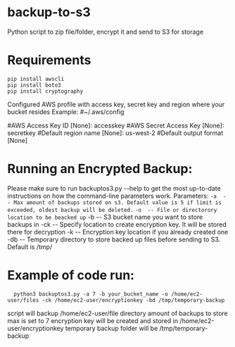 # backup-to-s3
Python script to zip file/folder, encrypt it and send to S3 for storage

# Requirements
    pip install awscli
    pip install boto3
    pip install cryptography

Configured AWS profile with access key, secret key and region where your bucket resides
Example:
#~/.aws/config

#AWS Access Key ID [None]: accesskey
#AWS Secret Access Key [None]: secretkey
#Default region name [None]: us-west-2
#Default output format [None]

# Running an Encrypted Backup:
Please make sure to run backuptos3.py --help to get the most up-to-date instructions on how the command-line parameters work.
Parameters:
    `-a  -- Max amount of backups stored on s3. Default value is 5 if limit is exceeded, oldest backup will be deleted.`
    `-o  -- File or directorory location to be beacked up`
    -b  -- S3 bucket name you want to store backups in
    -ck -- Specify location to create encryption key. It will be stored there for decryption
    -k  -- Encryption key location if you already created one
    -db -- Temporary directory to store backed up files before sending to S3. Default is /tmp/


# Example of code run:
      python3 backuptos3.py -a 7 -b your_bucket_name -o /home/ec2-user/files -ck /home/ec2-user/encryptionkey -bd /tmp/temporary-backup
script will backup /home/ec2-user/file directory
amount of backups to store max is set to 7
encryption key will be created and stored in /home/ec2-user/encryptionkey
temporary backup folder will be /tmp/temporary-backup
